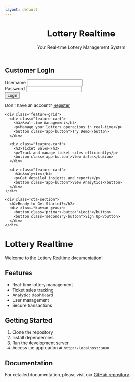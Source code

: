 ```yaml
---
layout: default
---
```


<div class="app-container">
  <header class="app-header">
    <h1>Lottery Realtime</h1>
    <p class="subtitle">Your Real-time Lottery Management System</p>
  </header>

  <div class="app-content">
    <!-- Login Form -->
    <div class="login-container">
      <div class="login-form">
        <h2>Customer Login</h2>
        <form id="loginForm">
          <div class="form-group">
            <label for="username">Username</label>
            <input type="text" id="username" name="username" required>
          </div>
          <div class="form-group">
            <label for="password">Password</label>
            <input type="password" id="password" name="password" required>
          </div>
          <button type="submit" class="primary-button">Login</button>
          <p class="register-link">Don't have an account? <a href="#" id="registerLink">Register</a></p>
        </form>
      </div>
    </div>

    <div class="feature-grid">
      <div class="feature-card">
        <h3>Real-time Management</h3>
        <p>Manage your lottery operations in real-time</p>
        <button class="app-button">Try Demo</button>
      </div>

      <div class="feature-card">
        <h3>Ticket Sales</h3>
        <p>Track and manage ticket sales efficiently</p>
        <button class="app-button">View Sales</button>
      </div>

      <div class="feature-card">
        <h3>Analytics</h3>
        <p>Get detailed insights and reports</p>
        <button class="app-button">View Analytics</button>
      </div>
    </div>

    <div class="cta-section">
      <h2>Ready to Get Started?</h2>
      <div class="button-group">
        <button class="primary-button">Login</button>
        <button class="secondary-button">Sign Up</button>
      </div>
    </div>
  </div>
</div>

# Lottery Realtime

Welcome to the Lottery Realtime documentation!

## Features

- Real-time lottery management
- Ticket sales tracking
- Analytics dashboard
- User management
- Secure transactions

## Getting Started

1. Clone the repository
2. Install dependencies
3. Run the development server
4. Access the application at `http://localhost:3000`

## Documentation

For detailed documentation, please visit our [GitHub repository](https://github.com/mehul41671/quick-hisaab). 

<script>
document.getElementById('loginForm').addEventListener('submit', function(e) {
  e.preventDefault();
  
  const username = document.getElementById('username').value;
  const password = document.getElementById('password').value;

  // For demo purposes, we'll use hardcoded credentials
  if (username === 'admin' && password === 'password') {
    alert('Login successful! Redirecting to dashboard...');
    // Redirect to your actual application
    window.location.href = 'http://localhost:3000/dashboard';
  } else {
    alert('Invalid username or password');
  }
});

document.getElementById('registerLink').addEventListener('click', function(e) {
  e.preventDefault();
  alert('Registration feature coming soon!');
});
</script> 